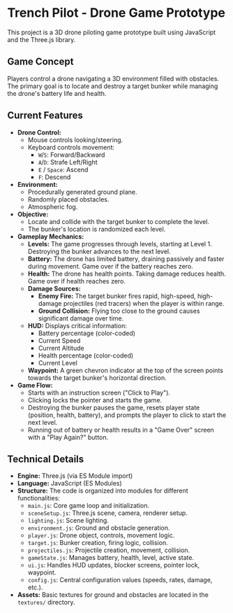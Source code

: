 # Trench Pilot - Drone Game Prototype

This project is a 3D drone piloting game prototype built using JavaScript and the Three.js library.

## Game Concept

Players control a drone navigating a 3D environment filled with obstacles. The primary goal is to locate and destroy a target bunker while managing the drone's battery life and health.

## Current Features

*   **Drone Control:**
    *   Mouse controls looking/steering.
    *   Keyboard controls movement:
        *   `W`/`S`: Forward/Backward
        *   `A`/`D`: Strafe Left/Right
        *   `E` / `Space`: Ascend
        *   `F`: Descend
*   **Environment:**
    *   Procedurally generated ground plane.
    *   Randomly placed obstacles.
    *   Atmospheric fog.
*   **Objective:**
    *   Locate and collide with the target bunker to complete the level.
    *   The bunker's location is randomized each level.
*   **Gameplay Mechanics:**
    *   **Levels:** The game progresses through levels, starting at Level 1. Destroying the bunker advances to the next level.
    *   **Battery:** The drone has limited battery, draining passively and faster during movement. Game over if the battery reaches zero.
    *   **Health:** The drone has health points. Taking damage reduces health. Game over if health reaches zero.
    *   **Damage Sources:**
        *   **Enemy Fire:** The target bunker fires rapid, high-speed, high-damage projectiles (red tracers) when the player is within range.
        *   **Ground Collision:** Flying too close to the ground causes significant damage over time.
    *   **HUD:** Displays critical information:
        *   Battery percentage (color-coded)
        *   Current Speed
        *   Current Altitude
        *   Health percentage (color-coded)
        *   Current Level
    *   **Waypoint:** A green chevron indicator at the top of the screen points towards the target bunker's horizontal direction.
*   **Game Flow:**
    *   Starts with an instruction screen ("Click to Play").
    *   Clicking locks the pointer and starts the game.
    *   Destroying the bunker pauses the game, resets player state (position, health, battery), and prompts the player to click to start the next level.
    *   Running out of battery or health results in a "Game Over" screen with a "Play Again?" button.

## Technical Details

*   **Engine:** Three.js (via ES Module import)
*   **Language:** JavaScript (ES Modules)
*   **Structure:** The code is organized into modules for different functionalities:
    *   `main.js`: Core game loop and initialization.
    *   `sceneSetup.js`: Three.js scene, camera, renderer setup.
    *   `lighting.js`: Scene lighting.
    *   `environment.js`: Ground and obstacle generation.
    *   `player.js`: Drone object, controls, movement logic.
    *   `target.js`: Bunker creation, firing logic, collision.
    *   `projectiles.js`: Projectile creation, movement, collision.
    *   `gameState.js`: Manages battery, health, level, active state.
    *   `ui.js`: Handles HUD updates, blocker screens, pointer lock, waypoint.
    *   `config.js`: Central configuration values (speeds, rates, damage, etc.).
*   **Assets:** Basic textures for ground and obstacles are located in the `textures/` directory.
